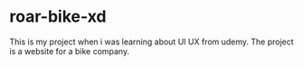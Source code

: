 # roar-bike-xd
This is my project when i was learning about UI UX from udemy. The project is a website for a bike company.
